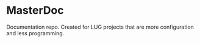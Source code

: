 # MasterDoc
Documentation repo. Created for LUG projects that are more configuration and less programming.
